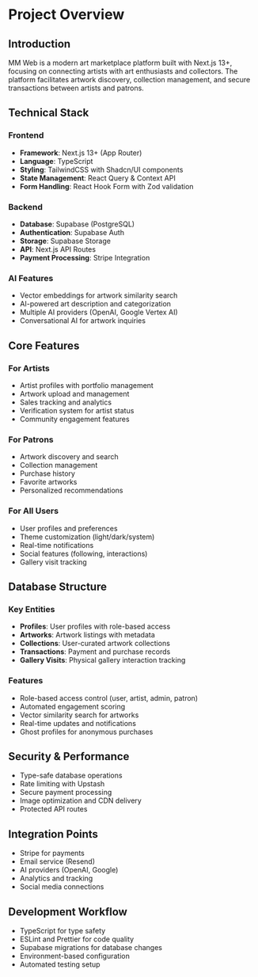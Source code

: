 # Project Overview

## Introduction
MM Web is a modern art marketplace platform built with Next.js 13+, focusing on connecting artists with art enthusiasts and collectors. The platform facilitates artwork discovery, collection management, and secure transactions between artists and patrons.

## Technical Stack

### Frontend
- **Framework**: Next.js 13+ (App Router)
- **Language**: TypeScript
- **Styling**: TailwindCSS with Shadcn/UI components
- **State Management**: React Query & Context API
- **Form Handling**: React Hook Form with Zod validation

### Backend
- **Database**: Supabase (PostgreSQL)
- **Authentication**: Supabase Auth
- **Storage**: Supabase Storage
- **API**: Next.js API Routes
- **Payment Processing**: Stripe Integration

### AI Features
- Vector embeddings for artwork similarity search
- AI-powered art description and categorization
- Multiple AI providers (OpenAI, Google Vertex AI)
- Conversational AI for artwork inquiries

## Core Features

### For Artists
- Artist profiles with portfolio management
- Artwork upload and management
- Sales tracking and analytics
- Verification system for artist status
- Community engagement features

### For Patrons
- Artwork discovery and search
- Collection management
- Purchase history
- Favorite artworks
- Personalized recommendations

### For All Users
- User profiles and preferences
- Theme customization (light/dark/system)
- Real-time notifications
- Social features (following, interactions)
- Gallery visit tracking

## Database Structure

### Key Entities
- **Profiles**: User profiles with role-based access
- **Artworks**: Artwork listings with metadata
- **Collections**: User-curated artwork collections
- **Transactions**: Payment and purchase records
- **Gallery Visits**: Physical gallery interaction tracking

### Features
- Role-based access control (user, artist, admin, patron)
- Automated engagement scoring
- Vector similarity search for artworks
- Real-time updates and notifications
- Ghost profiles for anonymous purchases

## Security & Performance
- Type-safe database operations
- Rate limiting with Upstash
- Secure payment processing
- Image optimization and CDN delivery
- Protected API routes

## Integration Points
- Stripe for payments
- Email service (Resend)
- AI providers (OpenAI, Google)
- Analytics and tracking
- Social media connections

## Development Workflow
- TypeScript for type safety
- ESLint and Prettier for code quality
- Supabase migrations for database changes
- Environment-based configuration
- Automated testing setup